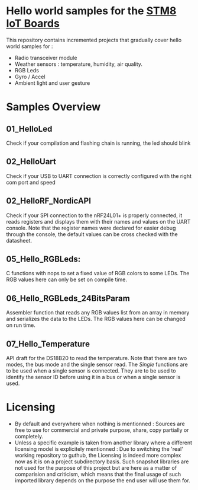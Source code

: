 # Hello world samples for the [STM8 IoT Boards](https://github.com/wassfila/STM8_IoT_Boards)
This repository contains incremented projects that gradually cover hello world samples for :
 - Radio transceiver module
 - Weather sensors : temperature, humidity, air quality.
 - RGB Leds
 - Gyro / Accel
 - Ambient light and user gesture

# Samples Overview
## 01_HelloLed
Check if your compilation and flashing chain is running, the led should blink

## 02_HelloUart
Check if your USB to UART connection is correctly configured with the right com port and speed

## 02_HelloRF_NordicAPI
Check if your SPI connection to the nRF24L01+ is properly connected, it reads registers and displays them with their names and values on the UART console.
Note that the register names were declared for easier debug through the console, the default values can be cross checked with the datasheet.

## 05_Hello_RGBLeds:
C functions with nops to set a fixed value of RGB colors to some LEDs. The RGB values here can only be set on compile time.

## 06_Hello_RGBLeds_24BitsParam
Assembler function that reads any RGB values list from an array in memory and serializes the data to the LEDs. The RGB values here can be changed on run time.

## 07_Hello_Temperature
API draft for the DS18B20 to read the temperature. Note that there are two modes, the bus mode and the single sensor read.
The _Single_ functions are to be used when a single sensor is connected. They are to be used to identify the sensor ID before using it in a bus or when a single sensor is used.

# Licensing
- By default and everywhere when nothing is mentionned : Sources are free to use for commercial and private purpose, share, copy partially or completely.
- Unless a specific example is taken from another library where a different licensing model is explicitely mentionned : Due to switching the 'real' working repository to guthub, the Licensing is indeed more complex now as it is on a project subdirectory basis. Such snapshot libraries are not used for the purpose of this project but are here as a matter of comparision and criticism, which means that the final usage of such imported library depends on the purpose the end user will use them for.
